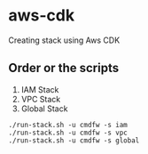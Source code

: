 # aws-cdk

Creating stack using Aws CDK

## Order or the scripts

1.  IAM Stack
2.  VPC Stack
3.  Global Stack

```
./run-stack.sh -u cmdfw -s iam
./run-stack.sh -u cmdfw -s vpc
./run-stack.sh -u cmdfw -s global

```
